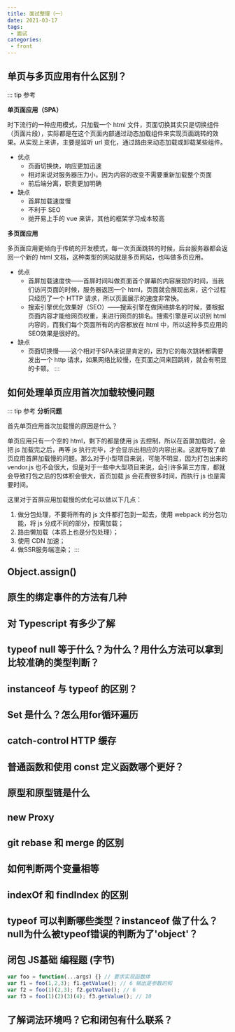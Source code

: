 ```yaml
---
title: 面试整理（一）
date: 2021-03-17
tags:
 - 面试
categories:
 - front
---
```


## 单页与多页应用有什么区别？

::: tip 参考

**单页面应用（SPA）**

时下流行的一种应用模式，只加载一个 html 文件，页面切换其实只是切换组件（页面片段），实际都是在这个页面内部通过动态加载组件来实现页面跳转的效果。从实现上来讲，主要是监听 url 变化，通过路由来动态加载或卸载某些组件。
- 优点
  - 页面切换快，响应更加迅速
  - 相对来说对服务器压力小，因为内容的改变不需要重新加载整个页面
  - 前后端分离，职责更加明确
- 缺点
  - 首屏加载速度慢
  - 不利于 SEO
  - 抛开易上手的 vue 来讲，其他的框架学习成本较高

**多页面应用**

多页面应用更倾向于传统的开发模式，每一次页面跳转的时候，后台服务器都会返回一个新的 html 文档，这种类型的网站就是多页网站，也叫做多页应用。
- 优点
  - 首屏加载速度快——首屏时间叫做页面首个屏幕的内容展现的时间，当我们访问页面的时候，服务器返回一个 html，页面就会展现出来，这个过程只经历了一个 HTTP 请求，所以页面展示的速度非常快。
  - 搜索引擎优化效果好（SEO）——搜索引擎在做网络排名的时候，要根据页面内容才能给网页权重，来进行网页的排名。搜索引擎是可以识别 html 内容的，而我们每个页面所有的内容都放在 html 中，所以这种多页应用的SEO效果是很好的。
- 缺点
  - 页面切换慢——这个相对于SPA来说是肯定的，因为它的每次跳转都需要发出一个 http 请求，如果网络比较慢，在页面之间来回跳转，就会有明显的卡顿。
:::

## 如何处理单页应用首次加载较慢问题

::: tip 参考
**分析问题**

首先单页应用首次加载慢的原因是什么？

单页应用只有一个空的 html，剩下的都是使用 js 去控制，所以在首屏加载时，会把 js 加载完之后，再等 js 执行完毕，才会显示出相应的内容出来。这就导致了单页应用首屏加载慢的问题。那么对于小型项目来说，可能不明显，因为打包出来的 vendor.js 也不会很大，但是对于一些中大型项目来说，会引许多第三方库，都就会导致打包之后的包体积会很大，首页加载 js 会花费很多时间，而执行 js 也是需要时间。

这里对于首屏应用加载慢的优化可以做以下几点：
1. 做分包处理，不要将所有的 js 文件都打包到一起去，使用 webpack 的分包功能，将 js 分成不同的部分，按需加载；
2. 路由懒加载（本质上也是分包处理）；
3. 使用 CDN 加速；
4. 做SSR服务端渲染；
:::

## Object.assign()

## 原生的绑定事件的方法有几种

## 对 Typescript 有多少了解
## typeof null 等于什么？为什么？用什么方法可以拿到比较准确的类型判断？

## instanceof 与 typeof 的区别？

## Set 是什么？怎么用for循环遍历

## catch-control HTTP 缓存

## 普通函数和使用 const 定义函数哪个更好？

## 原型和原型链是什么

## new Proxy

## git rebase 和 merge 的区别

## 如何判断两个变量相等

## indexOf 和 findIndex 的区别

## typeof 可以判断哪些类型？instanceof 做了什么？null为什么被typeof错误的判断为了'object'？

## 闭包 JS基础 编程题 (字节) 

```js
var foo = function(...args) {} // 要求实现函数体
var f1 = foo(1,2,3); f1.getValue(); // 6 输出是参数的和
var f2 = foo(1)(2,3); f2.getValue(); // 6
var f3 = foo(1)(2)(3)(4); f3.getValue(); // 10
```

## 了解词法环境吗？它和闭包有什么联系？
